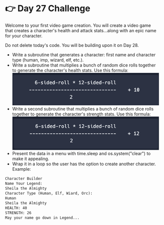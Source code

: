 # 👉 Day 27 Challenge

Welcome to your first video game creation. You will create a video game that creates a character's health and attack stats...along with an epic name for your character.

Do not delete today's code. You will be building upon it on Day 28.

- Write a subroutine that generates a character: first name and character type (human, imp, wizard, elf, etc.).
- Write a subroutine that multiplies a bunch of random dice rolls together to generate the character's health stats. Use this formula:
  ![alt text](image.png)
- Write a second subroutine that multiplies a bunch of random dice rolls together to generate the character's strength stats. Use this formula:
  ![alt text](image-1.png)
- Present the data in a menu with time.sleep and os.system("clear") to make it appealing.
- Wrap it in a loop so the user has the option to create another character.
  Example:

```
Character Builder
Name Your Legend:
Sheila the Almighty
Character Type (Human, Elf, Wiard, Orc):
Human
Sheila the Almighty
HEALTH: 40
STRENGTH: 26
May your name go down in Legend...
```
